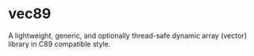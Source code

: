 # vec89
A lightweight, generic, and optionally thread-safe dynamic array (vector) library in C89 compatible style.
